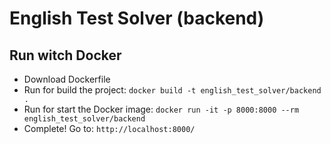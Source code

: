 # English Test Solver (backend)

## Run witch Docker

- Download Dockerfile
- Run for build the project: `docker build -t english_test_solver/backend .`
- Run for start the Docker image: `docker run -it -p 8000:8000 --rm english_test_solver/backend`
- Complete! Go to: `http://localhost:8000/`
